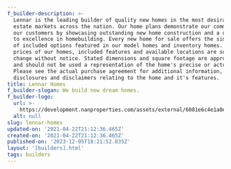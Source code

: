 ```yaml
---
f_builder-description: >-
  Lennar is the leading builder of quality new homes in the most desirable real
  estate markets across the nation. Our home plans demonstrate our commitment to
  our customers by showcasing outstanding new home construction and a dedication
  to excellence in homebuilding. Every new home for sale offers the simplicity
  of included options featured in our model homes and inventory homes. The
  prices of our homes, included features and available locations are subject to
  change without notice. Stated dimensions and square footage are approximate
  and should not be used a representation of the home's precise or actual size.
  Please see the actual purchase agreement for additional information,
  disclosures and disclaimers relating to the home and it's features.
title: Lennar Homes
f_builder-slogan: We build new dream homes.
f_builder-logo:
  url: >-
    https://development.nanproperties.com/assets/external/6081e6c4e1a0e08577d3085b_6077bf4035f7f1b27e9f5eb6_6034712b046b64975fa00-1d3d-49dd-a536-20d85d1d8036.png
  alt: null
slug: lennar-homes
updated-on: '2021-04-22T21:12:36.465Z'
created-on: '2021-04-22T21:12:36.465Z'
published-on: '2023-12-05T18:21:52.835Z'
layout: '[builders].html'
tags: builders
---
```



